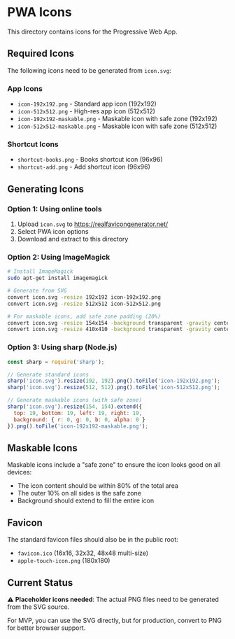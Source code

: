 # PWA Icons

This directory contains icons for the Progressive Web App.

## Required Icons

The following icons need to be generated from `icon.svg`:

### App Icons
- `icon-192x192.png` - Standard app icon (192x192)
- `icon-512x512.png` - High-res app icon (512x512)
- `icon-192x192-maskable.png` - Maskable icon with safe zone (192x192)
- `icon-512x512-maskable.png` - Maskable icon with safe zone (512x512)

### Shortcut Icons
- `shortcut-books.png` - Books shortcut icon (96x96)
- `shortcut-add.png` - Add shortcut icon (96x96)

## Generating Icons

### Option 1: Using online tools
1. Upload `icon.svg` to https://realfavicongenerator.net/
2. Select PWA icon options
3. Download and extract to this directory

### Option 2: Using ImageMagick
```bash
# Install ImageMagick
sudo apt-get install imagemagick

# Generate from SVG
convert icon.svg -resize 192x192 icon-192x192.png
convert icon.svg -resize 512x512 icon-512x512.png

# For maskable icons, add safe zone padding (20%)
convert icon.svg -resize 154x154 -background transparent -gravity center -extent 192x192 icon-192x192-maskable.png
convert icon.svg -resize 410x410 -background transparent -gravity center -extent 512x512 icon-512x512-maskable.png
```

### Option 3: Using sharp (Node.js)
```javascript
const sharp = require('sharp');

// Generate standard icons
sharp('icon.svg').resize(192, 192).png().toFile('icon-192x192.png');
sharp('icon.svg').resize(512, 512).png().toFile('icon-512x512.png');

// Generate maskable icons (with safe zone)
sharp('icon.svg').resize(154, 154).extend({
  top: 19, bottom: 19, left: 19, right: 19,
  background: { r: 0, g: 0, b: 0, alpha: 0 }
}).png().toFile('icon-192x192-maskable.png');
```

## Maskable Icons

Maskable icons include a "safe zone" to ensure the icon looks good on all devices:
- The icon content should be within 80% of the total area
- The outer 10% on all sides is the safe zone
- Background should extend to fill the entire icon

## Favicon

The standard favicon files should also be in the public root:
- `favicon.ico` (16x16, 32x32, 48x48 multi-size)
- `apple-touch-icon.png` (180x180)

## Current Status

⚠️ **Placeholder icons needed**: The actual PNG files need to be generated from the SVG source.

For MVP, you can use the SVG directly, but for production, convert to PNG for better browser support.
